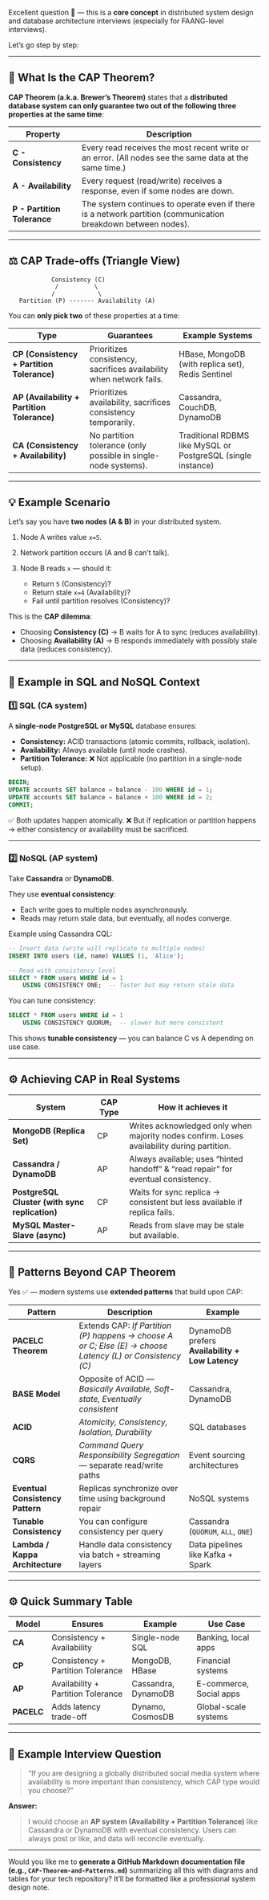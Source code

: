 Excellent question 👏 — this is a **core concept** in distributed system design and database architecture interviews (especially for FAANG-level interviews).

Let’s go step by step:

---

## 🧩 What Is the CAP Theorem?

**CAP Theorem (a.k.a. Brewer’s Theorem)** states that a **distributed database system can only guarantee two out of the following three properties at the same time**:

| Property                    | Description                                                                                                   |
| --------------------------- | ------------------------------------------------------------------------------------------------------------- |
| **C - Consistency**         | Every read receives the most recent write or an error. (All nodes see the same data at the same time.)        |
| **A - Availability**        | Every request (read/write) receives a response, even if some nodes are down.                                  |
| **P - Partition Tolerance** | The system continues to operate even if there is a network partition (communication breakdown between nodes). |

---

## ⚖️ CAP Trade-offs (Triangle View)

```
            Consistency (C)
             /          \
            /            \
   Partition (P) ------- Availability (A)
```

You can **only pick two** of these properties at a time:

| Type                                        | Guarantees                                                           | Example Systems                                              |
| ------------------------------------------- | -------------------------------------------------------------------- | ------------------------------------------------------------ |
| **CP (Consistency + Partition Tolerance)**  | Prioritizes consistency, sacrifices availability when network fails. | HBase, MongoDB (with replica set), Redis Sentinel            |
| **AP (Availability + Partition Tolerance)** | Prioritizes availability, sacrifices consistency temporarily.        | Cassandra, CouchDB, DynamoDB                                 |
| **CA (Consistency + Availability)**         | No partition tolerance (only possible in single-node systems).       | Traditional RDBMS like MySQL or PostgreSQL (single instance) |

---

## 💡 Example Scenario

Let’s say you have **two nodes (A & B)** in your distributed system.

1. Node A writes value `x=5`.
2. Network partition occurs (A and B can’t talk).
3. Node B reads `x` — should it:

   * Return `5` (Consistency)?
   * Return stale `x=4` (Availability)?
   * Fail until partition resolves (Consistency)?

This is the **CAP dilemma**:

* Choosing **Consistency (C)** → B waits for A to sync (reduces availability).
* Choosing **Availability (A)** → B responds immediately with possibly stale data (reduces consistency).

---

## 🧠 Example in SQL and NoSQL Context

### 1️⃣ SQL (CA system)

A **single-node PostgreSQL or MySQL** database ensures:

* **Consistency:** ACID transactions (atomic commits, rollback, isolation).
* **Availability:** Always available (until node crashes).
* **Partition Tolerance:** ❌ Not applicable (no partition in a single-node setup).

```sql
BEGIN;
UPDATE accounts SET balance = balance - 100 WHERE id = 1;
UPDATE accounts SET balance = balance + 100 WHERE id = 2;
COMMIT;
```

✅ Both updates happen atomically.
❌ But if replication or partition happens → either consistency or availability must be sacrificed.

---

### 2️⃣ NoSQL (AP system)

Take **Cassandra** or **DynamoDB**.

They use **eventual consistency**:

* Each write goes to multiple nodes asynchronously.
* Reads may return stale data, but eventually, all nodes converge.

Example using Cassandra CQL:

```sql
-- Insert data (write will replicate to multiple nodes)
INSERT INTO users (id, name) VALUES (1, 'Alice');

-- Read with consistency level
SELECT * FROM users WHERE id = 1
    USING CONSISTENCY ONE;  -- faster but may return stale data
```

You can tune consistency:

```sql
SELECT * FROM users WHERE id = 1
    USING CONSISTENCY QUORUM;  -- slower but more consistent
```

This shows **tunable consistency** — you can balance C vs A depending on use case.

---

## ⚙️ Achieving CAP in Real Systems

| System                                         | CAP Type | How it achieves it                                                                         |
| ---------------------------------------------- | -------- | ------------------------------------------------------------------------------------------ |
| **MongoDB (Replica Set)**                      | CP       | Writes acknowledged only when majority nodes confirm. Loses availability during partition. |
| **Cassandra / DynamoDB**                       | AP       | Always available; uses “hinted handoff” & “read repair” for eventual consistency.          |
| **PostgreSQL Cluster (with sync replication)** | CP       | Waits for sync replica → consistent but less available if replica fails.                   |
| **MySQL Master-Slave (async)**                 | AP       | Reads from slave may be stale but available.                                               |

---

## 🧮 Patterns Beyond CAP Theorem

Yes ✅ — modern systems use **extended patterns** that build upon CAP:

| Pattern                          | Description                                                                                               | Example                                         |
| -------------------------------- | --------------------------------------------------------------------------------------------------------- | ----------------------------------------------- |
| **PACELC Theorem**               | Extends CAP: *If Partition (P) happens → choose A or C; Else (E) → choose Latency (L) or Consistency (C)* | DynamoDB prefers **Availability + Low Latency** |
| **BASE Model**                   | Opposite of ACID — *Basically Available, Soft-state, Eventually consistent*                               | Cassandra, DynamoDB                             |
| **ACID**                         | *Atomicity, Consistency, Isolation, Durability*                                                           | SQL databases                                   |
| **CQRS**                         | *Command Query Responsibility Segregation* — separate read/write paths                                    | Event sourcing architectures                    |
| **Eventual Consistency Pattern** | Replicas synchronize over time using background repair                                                    | NoSQL systems                                   |
| **Tunable Consistency**          | You can configure consistency per query                                                                   | Cassandra (`QUORUM`, `ALL`, `ONE`)              |
| **Lambda / Kappa Architecture**  | Handle data consistency via batch + streaming layers                                                      | Data pipelines like Kafka + Spark               |

---

## ⚙️ Quick Summary Table

| Model      | Ensures                            | Example             | Use Case                |
| ---------- | ---------------------------------- | ------------------- | ----------------------- |
| **CA**     | Consistency + Availability         | Single-node SQL     | Banking, local apps     |
| **CP**     | Consistency + Partition Tolerance  | MongoDB, HBase      | Financial systems       |
| **AP**     | Availability + Partition Tolerance | Cassandra, DynamoDB | E-commerce, Social apps |
| **PACELC** | Adds latency trade-off             | Dynamo, CosmosDB    | Global-scale systems    |

---

## 📘 Example Interview Question

> “If you are designing a globally distributed social media system where availability is more important than consistency, which CAP type would you choose?”

**Answer:**

> I would choose an **AP system (Availability + Partition Tolerance)** like Cassandra or DynamoDB with eventual consistency. Users can always post or like, and data will reconcile eventually.

---

Would you like me to **generate a GitHub Markdown documentation file (e.g., `CAP-Theorem-and-Patterns.md`)** summarizing all this with diagrams and tables for your tech repository?
It’ll be formatted like a professional system design note.

